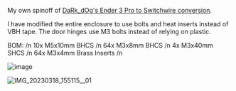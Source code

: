 My own spinoff of [DaRk_dOg's Ender 3 Pro to Switchwire conversion](https://github.com/boubounokefalos/Ender_SW). 

I have modified the entire enclosure to use bolts and heat inserts instead of VBH tape. The door hinges use M3 bolts instead of relying on plastic. 

BOM: /n
10x M5x10mm BHCS /n
64x M3x8mm BHCS /n
4x M3x40mm SHCS /n
64x M3x4mm Brass Inserts /n

![image](https://user-images.githubusercontent.com/82473060/226141142-44fc6068-aa60-4b15-bbdb-47f5e17cdd5e.png)

![IMG_20230318_155115__01](https://user-images.githubusercontent.com/82473060/226141063-1fcef592-1a1d-4db8-ab13-c7184fd71a32.jpg)
